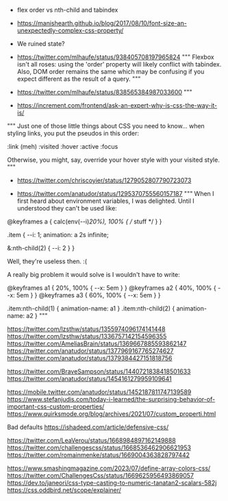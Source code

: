 - flex order vs nth-child and tabindex
- <https://manishearth.github.io/blog/2017/08/10/font-size-an-unexpectedly-complex-css-property/>
- We ruined state?
- <https://twitter.com/mlhaufe/status/938405708197965824>
"""
Flexbox isn't all roses: using the 'order' property will likely conflict with tabindex. Also, DOM order remains the same which may be confusing if you expect different as the result of a query.
"""

- <https://twitter.com/mlhaufe/status/838565384987033600>
"""

- <https://increment.com/frontend/ask-an-expert-why-is-css-the-way-it-is/>

"""
Just one of those little things about CSS you need to know... when styling links, you put the pseudos in this order:

:link (meh)
:visited
:hover
:active
:focus

Otherwise, you might, say, override your hover style with your visited style.
"""

- <https://twitter.com/chriscoyier/status/1279052807790723073>

- <https://twitter.com/anatudor/status/1295370755560157187>
"""
When I first heard about environment variables, I was delighted. Until I understood they can't be used like:

@​keyframes a {  calc(env(--i)*20%), 100% { /* stuff */ } }

.item {
  --i: 1;
  animation: a 2s infinite;

  &:nth-child(2) { --i: 2 }
}

Well, they're useless then. :(

A really big problem it would solve is I wouldn't have to write:

@​keyframes a1 {  20%, 100% { --x: 5em } }
@​keyframes a2 {  40%, 100% { --x: 5em } }
@​keyframes a3 {  60%, 100% { --x: 5em } }

.item:nth-child(1) { animation-name: a1 }
.item:nth-child(2) { animation-name: a2 }
"""

<https://twitter.com/lzsthw/status/1355974096174141448>
<https://twitter.com/lzsthw/status/1336757142154596355>
<https://twitter.com/AmeliasBrain/status/1369667885593862147>
<https://twitter.com/anatudor/status/1377969167765274627>
<https://twitter.com/anatudor/status/1379384427151818756>

<https://twitter.com/BraveSampson/status/1440721838418501633>
<https://twitter.com/anatudor/status/1454161279959109641>

<https://mobile.twitter.com/anatudor/status/1452187811747139589>
<https://www.stefanjudis.com/today-i-learned/the-surprising-behavior-of-important-css-custom-properties/>
<https://www.quirksmode.org/blog/archives/2021/07/custom_properti.html>

Bad defaults
  <https://ishadeed.com/article/defensive-css/>

<https://twitter.com/LeaVerou/status/1668984897162149888>
<https://twitter.com/challengescss/status/1668536462906621953>
<https://twitter.com/romainmenke/status/1669004363828797442>

<https://www.smashingmagazine.com/2023/07/define-array-colors-css/>
<https://twitter.com/ChallengesCss/status/1669625956493869057>
<https://dev.to/janeori/css-type-casting-to-numeric-tanatan2-scalars-582j>
<https://css.oddbird.net/scope/explainer/>
